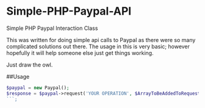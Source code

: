 Simple-PHP-Paypal-API
=====================

Simple PHP Paypal Interaction Class

This was written for doing simple api calls to Paypal as there were so many complicated solutions out there.  The usage in this is very basic; however hopefully it will help someone else just get things working. 

Just draw the owl.

##Usage
```php
$paypal = new Paypal();
$response = $paypal->request('YOUR OPERATION', $ArrayToBeAddedToRequest);
```;
